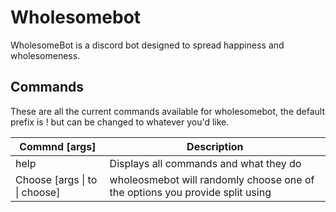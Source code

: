 # Wholesomebot
WholesomeBot is a discord bot designed to spread happiness and wholesomeness.

## Commands
These are all the current commands available for wholesomebot, the default prefix is ! but can be changed to whatever you'd like.

|Commnd [args]|Description|
| --- | --- |
|help|Displays all commands and what they do|
|Choose [args \| to \| choose] | wholeosmebot will randomly choose one of the options you provide split using | eg. !choose yes | no | maybe
